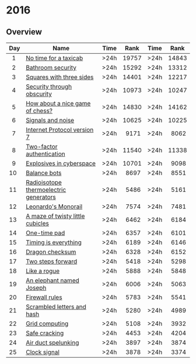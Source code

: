 # 2016

## Overview

| Day     | Name                                                                           | Time | Rank       | Time | Rank       |
| ------- | ------------------------------------------------------------------------------ | ---- | ---------- | ---- | ---------- |
| &ensp;1 | [No time for a taxicab](https://adventofcode.com/2016/day/1)                   | >24h | 19757      | >24h | 14843      |
| &ensp;2 | [Bathroom security](https://adventofcode.com/2016/day/2)                       | >24h | 15292      | >24h | 13312      |
| &ensp;3 | [Squares with three sides](https://adventofcode.com/2016/day/3)                | >24h | 14401      | >24h | 12217      |
| &ensp;4 | [Security through obscurity](https://adventofcode.com/2016/day/4)              | >24h | 10973      | >24h | 10247      |
| &ensp;5 | [How about a nice game of chess?](https://adventofcode.com/2016/day/5)         | >24h | 14830      | >24h | 14162      |
| &ensp;6 | [Signals and noise](https://adventofcode.com/2016/day/6)                       | >24h | 10625      | >24h | 10225      |
| &ensp;7 | [Internet Protocol version 7](https://adventofcode.com/2016/day/7)             | >24h | &ensp;9171 | >24h | &ensp;8062 |
| &ensp;8 | [Two-factor authentication](https://adventofcode.com/2016/day/8)               | >24h | 11540      | >24h | 11338      |
| &ensp;9 | [Explosives in cyberspace](https://adventofcode.com/2016/day/9)                | >24h | 10701      | >24h | &ensp;9098 |
| 10      | [Balance bots](https://adventofcode.com/2016/day/10)                           | >24h | &ensp;8697 | >24h | &ensp;8551 |
| 11      | [Radioisotope thermoelectric generators](https://adventofcode.com/2016/day/11) | >24h | &ensp;5486 | >24h | &ensp;5161 |
| 12      | [Leonardo's Monorail](https://adventofcode.com/2016/day/12)                    | >24h | &ensp;7574 | >24h | &ensp;7481 |
| 13      | [A maze of twisty little cubicles](https://adventofcode.com/2016/day/13)       | >24h | &ensp;6462 | >24h | &ensp;6184 |
| 14      | [One-time pad](https://adventofcode.com/2016/day/14)                           | >24h | &ensp;6357 | >24h | &ensp;6101 |
| 15      | [Timing is everything](https://adventofcode.com/2016/day/15)                   | >24h | &ensp;6189 | >24h | &ensp;6146 |
| 16      | [Dragon checksum](https://adventofcode.com/2016/day/16)                        | >24h | &ensp;6328 | >24h | &ensp;6152 |
| 17      | [Two steps forward](https://adventofcode.com/2016/day/17)                      | >24h | &ensp;5418 | >24h | &ensp;5298 |
| 18      | [Like a rogue](https://adventofcode.com/2016/day/18)                           | >24h | &ensp;5888 | >24h | &ensp;5848 |
| 19      | [An elephant named Joseph](https://adventofcode.com/2016/day/19)               | >24h | &ensp;6006 | >24h | &ensp;5063 |
| 20      | [Firewall rules](https://adventofcode.com/2016/day/20)                         | >24h | &ensp;5783 | >24h | &ensp;5541 |
| 21      | [Scrambled letters and hash](https://adventofcode.com/2016/day/21)             | >24h | &ensp;5280 | >24h | &ensp;4989 |
| 22      | [Grid computing](https://adventofcode.com/2016/day/22)                         | >24h | &ensp;5108 | >24h | &ensp;3932 |
| 23      | [Safe cracking](https://adventofcode.com/2016/day/23)                          | >24h | &ensp;4453 | >24h | &ensp;4204 |
| 24      | [Air duct spelunking](https://adventofcode.com/2016/day/24)                    | >24h | &ensp;3897 | >24h | &ensp;3874 |
| 25      | [Clock signal](https://adventofcode.com/2016/day/25)                           | >24h | &ensp;3878 | >24h | &ensp;3374 |
